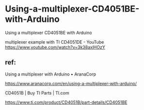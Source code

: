 # Using-a-multiplexer-CD4051BE-with-Arduino
Using a multiplexer CD4051BE with Arduino

multiplexer example with TI CD4051DE - YouTube https://www.youtube.com/watch?v=3k38axlHOzY

## ref:

Using a multiplexer with Arduino • AranaCorp

https://www.aranacorp.com/en/using-a-multiplexer-with-arduino/

CD4051B | Buy TI Parts | TI.com

https://www.ti.com/product/CD4051B/part-details/CD4051BE
